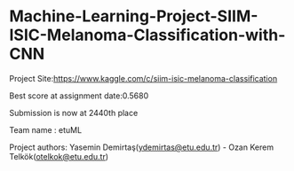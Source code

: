 # Machine-Learning-Project-SIIM-ISIC-Melanoma-Classification-with-CNN

Project Site:https://www.kaggle.com/c/siim-isic-melanoma-classification

Best score at assignment date:0.5680

Submission is now at 2440th place

Team name : etuML

Project authors: Yasemin Demirtaş(ydemirtas@etu.edu.tr) - Ozan Kerem Telkök(otelkok@etu.edu.tr)
